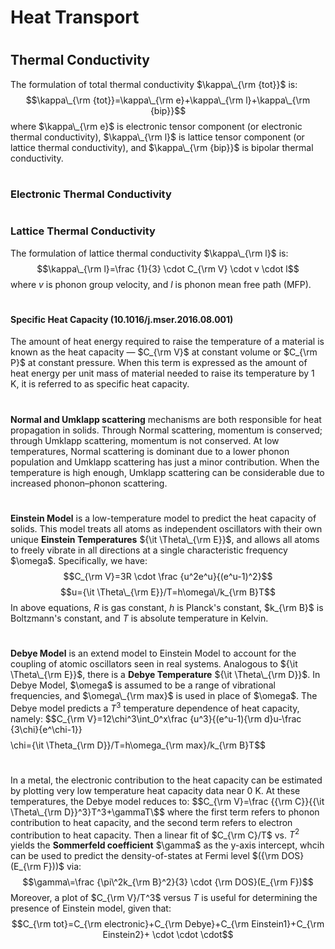 # Heat Transport
# 
## Thermal Conductivity
The formulation of total thermal conductivity $\kappa\_{\rm {tot}}$ is:
$$\kappa\_{\rm {tot}}=\kappa\_{\rm e}+\kappa\_{\rm l}+\kappa\_{\rm {bip}}$$
where $\kappa\_{\rm e}$ is electronic tensor component (or electronic thermal conductivity), $\kappa\_{\rm l}$ is lattice tensor component (or lattice thermal conductivity), and $\kappa\_{\rm {bip}}$ is bipolar thermal conductivity.
# 
### Electronic Thermal Conductivity

#  
### Lattice Thermal Conductivity
The formulation of lattice thermal conductivity $\kappa\_{\rm l}$ is:
$$\kappa\_{\rm l}=\frac {1}{3} \cdot C_{\rm V} \cdot v \cdot l$$
where $v$ is phonon group velocity, and $l$ is phonon mean free path (MFP).
# 
#### Specific Heat Capacity (10.1016/j.mser.2016.08.001)
The amount of heat energy required to raise the temperature of a material is known as the heat capacity — $C_{\rm V}$ at constant volume or $C_{\rm P}$ at constant pressure. When this term is expressed as the amount of heat energy per unit mass of material needed to raise its temperature by 1 K, it is referred to as specific heat capacity.
# 
**Normal and Umklapp scattering** mechanisms are both responsible for heat propagation in solids. Through Normal scattering, momentum is conserved; through Umklapp scattering, momentum is not conserved. At low temperatures, Normal scattering is dominant due to a lower phonon population and Umklapp scattering has just a minor contribution. When the temperature is high enough, Umklapp scattering can be considerable due to increased phonon–phonon scattering.
# 
**Einstein Model** is a low-temperature model to predict the heat capacity of solids. This model treats all atoms as independent oscillators with their own unique **Einstein Temperatures** ${\it \Theta\_{\rm E}}$, and allows all atoms to freely vibrate in all directions at a single characteristic frequency $\omega\$. Specifically, we have:
$$C_{\rm V}=3R \cdot \frac {u^2e^u}{(e^u-1)^2}$$
$$u={\it \Theta\_{\rm E}}/T=h\omega\/k_{\rm B}T$$
In above equations, $R$ is gas constant, $h$ is Planck's constant, $k_{\rm B}$ is Boltzmann's constant, and $T$ is absolute temperature in Kelvin.
# 
**Debye Model** is an extend model to Einstein Model to account for the coupling of atomic oscillators seen in real systems. Analogous to ${\it \Theta\_{\rm E}}$, there is a **Debye Temperature** ${\it \Theta\_{\rm D}}$. In Debye Model, $\omega\$ is assumed to be a range of vibrational frequencies, and $\omega\_{\rm max}$ is
used in place of $\omega\$. The Debye model predicts a $T^3$ temperature dependence of heat capacity, namely:
$$C_{\rm V}=12\chi\^3\int_0^x\frac {u^3}{(e^u-1){\rm d}u-\frac {3\chi\}{e^\chi\-1}}$$
$$\chi\={\it \Theta\_{\rm D}}/T=h\omega\_{\rm max}/k_{\rm B}T$$
# 
In a metal, the electronic contribution to the heat capacity can be estimated by plotting very low temperature heat capacity data near 0 K. At these temperatures, the Debye model reduces to:
$$C_{\rm V}=\frac {{\rm C}}{{\it \Theta\_{\rm D}}^3}T^3+\gammaT\$$
where the first term refers to phonon contribution to heat capacity, and the second term refers to electron contribution to heat capacity. Then a linear fit of $C_{\rm C}/T$ vs. $T^2$ yields the **Sommerfeld coefficient** $\gamma\$ as the y-axis intercept, whcih can be used to predict the density-of-states at Fermi level $({\rm DOS}(E_{\rm F}))$ via:
$$\gamma\=\frac {\pi\^2k_{\rm B}^2}{3} \cdot {\rm DOS}(E_{\rm F})$$
Moreover, a plot of $C_{\rm V}/T^3$ versus $T$ is useful for determining the presence of Einstein model, given that:
$$C_{\rm tot}=C_{\rm electronic}+C_{\rm Debye}+C_{\rm Einstein1}+C_{\rm Einstein2}+ \cdot \cdot \cdot$$
